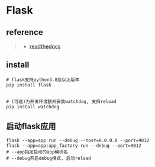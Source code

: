 # Flask


## reference
> - [readthedocs](https://dormousehole.readthedocs.io/en/latest/index.html)


## install
```shell
# flask支持python3.8及以上版本
pip install flask


# (可选)为开发环境额外安装watchdog, 支持reload
pip install watchdog
```


## 启动flask应用
```shell
flask --app=app run --debug --host=0.0.0.0 --port=9012
flask --app=app:app_factory run --debug --port=9012
# --app指定启动的app模块名
# --debug开启debug模式, 启动reload
```